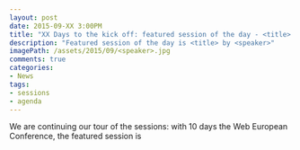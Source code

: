 ```yaml
---
layout: post
date: 2015-09-XX 3:00PM
title: "XX Days to the kick off: featured session of the day - <title> by <speaker>"
description: "Featured session of the day is <title> by <speaker>"
imagePath: /assets/2015/09/<speaker>.jpg
comments: true
categories:
- News
tags:
- sessions
- agenda
---
```


We are continuing our tour of the sessions: with 10 days the Web European Conference, the featured session is **<title>** and we asked [<speaker>](<link>) to tell us more about his session and about himself.

### Q: Tell us a bit more about your session
**A**:


### Q: Tell us a bit more about yourself
**A**:

## Register to the Web European Conference
If you want to attend this session but haven't registered to the [Web European Conference](http://webnextconf.eu/) yet, you still have some time: [go register](http://webnextconf.eventbrite.com/) before all 900 tickets are gone.
